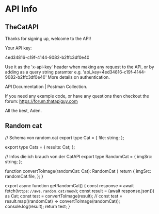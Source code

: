 # API Info

## TheCatAPI

Thanks for signing up, welcome to the API!

Your API key:

4ed34816-c19f-4144-9082-b2ffc3df0e40

Use it as the 'x-api-key' header when making any request to the API, or by adding as a query string paramter e.g. 'api_key=4ed34816-c19f-4144-9082-b2ffc3df0e40' More details on authentication.

API Documentation | Postman Collection.

If you need any example code, or have any questions then checkout the forum: https://forum.thatapiguy.com

All the best, Aden.

## Random cat

// Schema von random.cat
export type Cat = {
file: string;
};

export type Cats = {
results: Cat;
};

// Infos die ich brauch von der CatAPI
export type RandomCat = {
imgSrc: string;
};

function convertToImage(randomCat: Cat): RandomCat {
return {
imgSrc: randomCat.file,
};
}

export async function getRandomCat() {
const response = await fetch(`https://aws.random.cat/meow`);
const result = (await response.json()) as Cat;
const test = convertToImage(result);
// const test = result.map((randomCat) => convertToImage(randomCat));
console.log(result);
return test;
}
